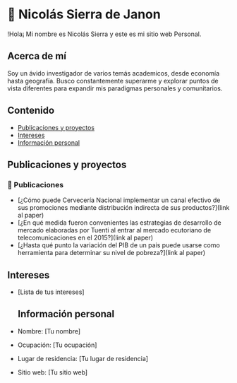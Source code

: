 # 🦍 Nicolás Sierra de Janon 
!Hola¡ Mi nombre es Nicolás Sierra y este es mi sitio web Personal.

## Acerca de mí
Soy un ávido investigador de varios temás academicos, desde economía hasta geografía. Busco constantemente superarme y explorar puntos de vista diferentes para expandir mis paradigmas personales y comunitarios.

## Contenido
* [Publicaciones y proyectos](#publicaciones-y-proyectos)
* [Intereses](#intereses)
* [Información personal](#información-personal)

## Publicaciones y proyectos
### 📄 Publicaciones
- [¿Cómo puede Cervecería Nacional implementar un canal efectivo de sus promociones mediante distribución indirecta de sus productos?](link al paper)
- [¿En qué medida fueron convenientes las estrategias de desarrollo de mercado elaboradas por Tuenti al entrar al mercado ecutoriano de telecomunicaciones en el 2015?](link al paper)
- [¿Hasta qué punto la variación del PIB de un pais puede usarse como herramienta para determinar su nivel de pobreza?](link al paper)

  
## Intereses
* [Lista de tus intereses]

  ## Información personal
* Nombre: [Tu nombre]
* Ocupación: [Tu ocupación]
* Lugar de residencia: [Tu lugar de residencia]
* Sitio web: [Tu sitio web]
